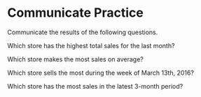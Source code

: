 # Communicate Practice

  Communicate the results of the following questions.

Which store has the highest total sales for the last month?

Which store makes the most sales on average?

Which store sells the most during the week of March 13th, 2016?

Which store has the most sales in the latest 3-month period?
